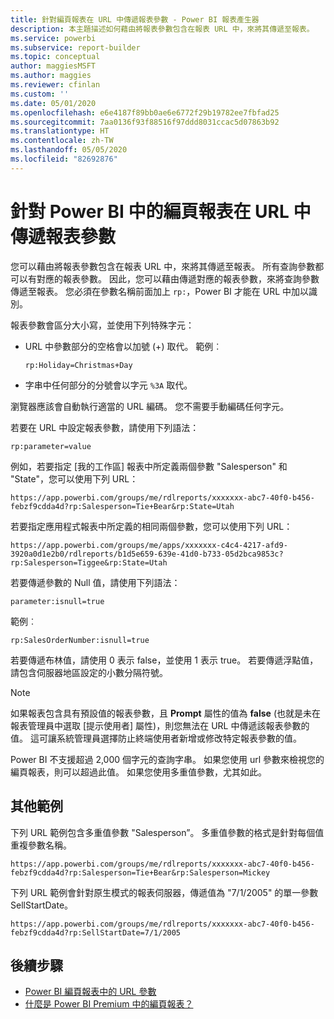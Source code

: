 ```yaml
---
title: 針對編頁報表在 URL 中傳遞報表參數 - Power BI 報表產生器
description: 本主題描述如何藉由將報表參數包含在報表 URL 中，來將其傳遞至報表。
ms.service: powerbi
ms.subservice: report-builder
ms.topic: conceptual
author: maggiesMSFT
ms.author: maggies
ms.reviewer: cfinlan
ms.custom: ''
ms.date: 05/01/2020
ms.openlocfilehash: e6e4187f89bb0ae6e6772f29b19782ee7fbfad25
ms.sourcegitcommit: 7aa0136f93f88516f97ddd8031ccac5d07863b92
ms.translationtype: HT
ms.contentlocale: zh-TW
ms.lasthandoff: 05/05/2020
ms.locfileid: "82692876"
---
```

# <a name="pass-a-report-parameter-in-a-url-for-a-paginated-report-in-power-bi"></a>針對 Power BI 中的編頁報表在 URL 中傳遞報表參數 

您可以藉由將報表參數包含在報表 URL 中，來將其傳遞至報表。 所有查詢參數都可以有對應的報表參數。 因此，您可以藉由傳遞對應的報表參數，來將查詢參數傳遞至報表。 您必須在參數名稱前面加上 `rp:`，Power BI 才能在 URL 中加以識別。 

報表參數會區分大小寫，並使用下列特殊字元： 

- URL 中參數部分的空格會以加號 (+) 取代。  範例︰ 

    ```rp:Holiday=Christmas+Day```

- 字串中任何部分的分號會以字元 `%3A` 取代。

瀏覽器應該會自動執行適當的 URL 編碼。 您不需要手動編碼任何字元。 

若要在 URL 中設定報表參數，請使用下列語法： 

```
rp:parameter=value
```

例如，若要指定 [我的工作區] 報表中所定義兩個參數 "Salesperson" 和 "State"，您可以使用下列 URL： 

```
https://app.powerbi.com/groups/me/rdlreports/xxxxxxx-abc7-40f0-b456-febzf9cdda4d?rp:Salesperson=Tie+Bear&rp:State=Utah 
```

若要指定應用程式報表中所定義的相同兩個參數，您可以使用下列 URL： 

```
https://app.powerbi.com/groups/me/apps/xxxxxxx-c4c4-4217-afd9-3920a0d1e2b0/rdlreports/b1d5e659-639e-41d0-b733-05d2bca9853c?rp:Salesperson=Tiggee&rp:State=Utah 
```

若要傳遞參數的 Null 值，請使用下列語法： 

```
parameter:isnull=true
```

範例︰

```
rp:SalesOrderNumber:isnull=true
```

若要傳遞布林值，請使用 0 表示 false，並使用 1 表示 true。 若要傳遞浮點值，請包含伺服器地區設定的小數分隔符號。

> [!NOTE]
> 如果報表包含具有預設值的報表參數，且 **Prompt** 屬性的值為 **false** (也就是未在報表管理員中選取 [提示使用者]  屬性)，則您無法在 URL 中傳遞該報表參數的值。 這可讓系統管理員選擇防止終端使用者新增或修改特定報表參數的值。
> 
> Power BI 不支援超過 2,000 個字元的查詢字串。  如果您使用 url 參數來檢視您的編頁報表，則可以超過此值。  如果您使用多重值參數，尤其如此。

## <a name="additional-examples"></a>其他範例 

下列 URL 範例包含多重值參數 "Salesperson”。 多重值參數的格式是針對每個值重複參數名稱。 

```
https://app.powerbi.com/groups/me/rdlreports/xxxxxxx-abc7-40f0-b456-febzf9cdda4d?rp:Salesperson=Tie+Bear&rp:Salesperson=Mickey 
```

下列 URL 範例會針對原生模式的報表伺服器，傳遞值為 "7/1/2005" 的單一參數 SellStartDate。

```
https://app.powerbi.com/groups/me/rdlreports/xxxxxxx-abc7-40f0-b456-febzf9cdda4d?rp:SellStartDate=7/1/2005
```

## <a name="next-steps"></a>後續步驟

- [Power BI 編頁報表中的 URL 參數](report-builder-url-parameters.md)
- [什麼是 Power BI Premium 中的編頁報表？](paginated-reports-report-builder-power-bi.md)
